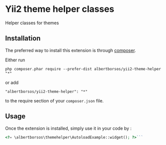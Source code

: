 Yii2 theme helper classes
=========================
Helper classes for themes

Installation
------------

The preferred way to install this extension is through [composer](http://getcomposer.org/download/).

Either run

```
php composer.phar require --prefer-dist albertborsos/yii2-theme-helper "*"
```

or add

```
"albertborsos/yii2-theme-helper": "*"
```

to the require section of your `composer.json` file.


Usage
-----

Once the extension is installed, simply use it in your code by  :

```php
<?= \albertborsos\themehelper\AutoloadExample::widget(); ?>```